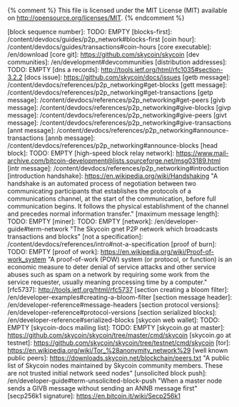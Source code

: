 
{% comment %}
This file is licensed under the MIT License (MIT) available on
http://opensource.org/licenses/MIT.
{% endcomment %}

[bitcoin addr message]: https://bitcoin.org/en/developer-reference#addr "The P2P network message which relays IP addresses and port numbers of active nodes to other nodes and clients, allowing decentralized peer discovery."
[bitcoin alert message]: https://bitcoin.org/en/developer-reference#alert "The P2P network message which sends alerts in case of major software problems."
[bitcoin block message]: https://bitcoin.org/en/developer-reference#block "The P2P network message which sends a serialized block"
[bitcoin feefilter message]: https://bitcoin.org/en/developer-reference#feefilter "The P2P network message which requests the receiving peer not relay any transactions below the specified fee rate"
[bitcoin filteradd message]: https://bitcoin.org/en/developer-reference#filteradd "A P2P protocol message used to add a data element to an existing bloom filter."
[bitcoin filterclear message]: https://bitcoin.org/en/developer-reference#filterclear "A P2P protocol message used to remove an existing bloom filter."
[bitcoin filterload message]: https://bitcoin.org/en/developer-reference#filterclear "A P2P protocol message used to send a filter to a remote peer, requesting that they only send transactions which match the filter."
[bitcoin getaddr message]: https://bitcoin.org/en/developer-reference#getaddr "A P2P protool message used to request an addr message containing connection information for other nodes"
[bitcoin getblocks message]: https://bitcoin.org/en/developer-reference#getblocks "A P2P protocol message used to request an inv message containing a range of block header hashes"
[bitcoin getdata message]: https://bitcoin.org/en/developer-reference#getdata "A P2P protocol message used to request one or more transactions, blocks, or merkle blocks"
[bitcoin getheaders message]: https://bitcoin.org/en/developer-reference#getheaders "A P2P protocol message used to request a range of block headers"
[bitcoin headers message]: https://bitcoin.org/en/developer-reference#headers "A P2P protocol message containing one or more block headers"
[bitcoin inv message]: https://bitcoin.org/en/developer-reference#inv "A P2P protocol message used to send inventories of transactions and blocks known to the transmitting peer"
[bitcoin mempool message]: https://bitcoin.org/en/developer-reference#mempool "A P2P protocol message used to request one or more inv messages with currently-unconfirmed transactions"
[bitcoin merkleblock message]: https://bitcoin.org/en/developer-reference#merkleblock "A P2P protocol message used to request a filtered block useful for SPV proofs"
[bitcoin notfound message]: https://bitcoin.org/en/developer-reference#notfound "A P2P protocol message sent to indicate that the requested data was not available"
[bitcoin ping message]: https://bitcoin.org/en/developer-reference#ping "A P2P network message used to see if the remote host is still connected"
[bitcoin pong message]: https://bitcoin.org/en/developer-reference#pong "A P2P network message used to reply to a P2P network ping message"
[bitcoin reject message]: https://bitcoin.org/en/developer-reference#reject "A P2P network message used to indicate a previously-received message was rejected for some reason"
[bitcoin sendheaders message]: https://bitcoin.org/en/developer-reference#sendheaders "A P2P network message used to request new blocks be announced through headers messages rather than inv messages"
[bitcoin tx message]: https://bitcoin.org/en/developer-reference#tx "A P2P protocol message which sends a single serialized transaction"
[bitcoin verack message]: https://bitcoin.org/en/developer-reference#verack "A P2P network message sent in reply to a version message to confirm a connection has been established"
[bitcoin version message]: https://bitcoin.org/en/developer-reference#version "A P2P network message sent at the begining of a connection to allow protocol version negotiation"
[block height]: /docs/skycoin/_data/glossary/en/block-height.yaml
[block sequence number]: TODO: EMPTY
[blocks-first]: /content/devdocs/guides/p2p_network#blocks-first
[coin hour]: /content/devdocs/guides/transactions#coin-hours
[core executable]: /en/download
[core git]: https://github.com/skycoin/skycoin
[dev communities]: /en/development#devcommunities
[distribution addresses]: TODO: EMPTY
[dns a records]: http://tools.ietf.org/html/rfc1035#section-3.2.2
[docs issue]: https://github.com/skycoin/docs/issues
[getb message]: /content/devdocs/references/p2p_networking#get-blocks
[gett message]: /content/devdocs/references/p2p_networking#get-transactions
[getp message]: /content/devdocs/references/p2p_networking#get-peers
[givb message]: /content/devdocs/references/p2p_networking#give-blocks
[givp message]: /content/devdocs/references/p2p_networking#give-peers
[givt message]: /content/devdocs/references/p2p_networking#give-transactions
[annt message]: /content/devdocs/references/p2p_networking#announce-transactions
[annb message]: /content/devdocs/references/p2p_networking#announce-blocks
[head block]: TODO: EMPTY
[high-speed block relay network]: https://www.mail-archive.com/bitcoin-development@lists.sourceforge.net/msg03189.html
[intr message]: /content/devdocs/references/p2p_networking#introduction
[introduction handshake]:  https://en.wikipedia.org/wiki/Handshaking "A handshake is an automated process of negotiation between two communicating participants that establishes the protocols of a communications channel, at the start of the communication, before full communication begins. It follows the physical establishment of the channel and precedes normal information transfer."
[maximum message length]: TODO: EMPTY
[miner]: TODO: EMPTY
[network]: /en/developer-guide#term-network "The Skycoin gnet P2P network which broadcasts transactions and blocks"
[not a specification]: /content/devdocs/references/intro#not-a-specification
[proof of burn]: TODO: EMPTY
[proof of work]: https://en.wikipedia.org/wiki/Proof-of-work_system "A proof-of-work (POW) system (or protocol, or function) is an economic measure to deter denial of service attacks and other service abuses such as spam on a network by requiring some work from the service requester, usually meaning processing time by a computer."
[rfc5737]: http://tools.ietf.org/html/rfc5737
[section creating a bloom filter]: /en/developer-examples#creating-a-bloom-filter
[section message header]: /en/developer-reference#message-headers
[section protocol versions]: /en/developer-reference#protocol-versions
[section serialized blocks]: /en/developer-reference#serialized-blocks
[skycoin web wallet]: TODO: EMPTY
[skycoin-docs mailing list]: TODO: EMPTY
[skycoin.go at master]: https://github.com/skycoin/skycoin/tree/master/cmd/skycoin
[skycoin.go at testnet]: https://github.com/skycoin/skycoin/tree/testnet/cmd/skycoin
[tor]: https://en.wikipedia.org/wiki/Tor_%28anonymity_network%29
[well known public peers]: https://downloads.skycoin.net/blockchain/peers.txt "A public list of Skycoin nodes maintained by Skycoin community members. These are not trusted initial network seed nodes"
[unsolicited block push]: /en/developer-guide#term-unsolicited-block-push "When a master node sends a GIVB message without sending an ANNB message first"
[secp256k1 signature]: https://en.bitcoin.it/wiki/Secp256k1
